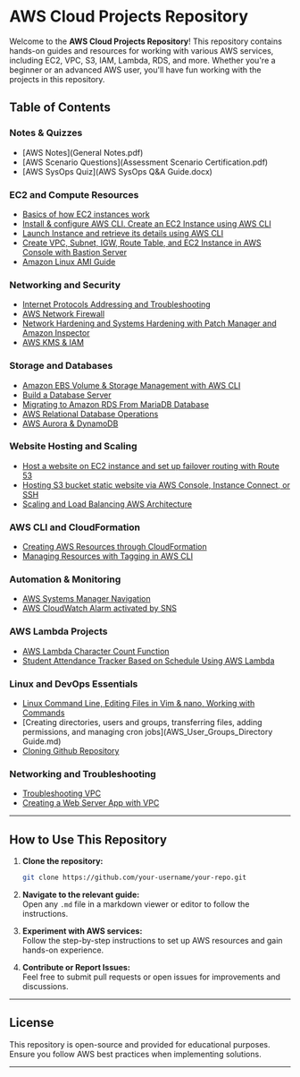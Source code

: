 # AWS Cloud Projects Repository

Welcome to the **AWS Cloud Projects Repository**! This repository contains hands-on guides and resources for working with various AWS services, including EC2, VPC, S3, IAM, Lambda, RDS, and more. Whether you're a beginner or an advanced AWS user, you'll have fun working with the projects in this repository.

## Table of Contents

### **Notes & Quizzes**
- [AWS Notes](General Notes.pdf)
- [AWS Scenario Questions](Assessment Scenario Certification.pdf)
- [AWS SysOps Quiz](AWS SysOps Q&A Guide.docx)

### **EC2 and Compute Resources**
- [Basics of how EC2 instances work](Introduction_to_Amazon_EC2_README.md)
- [Install & configure AWS CLI. Create an EC2 Instance using AWS CLI](Install_Configure_AWS_CLI_README.md)
- [Launch Instance and retrieve its details using AWS CLI](Create_EC2_Instances_README.md)
- [Create VPC, Subnet, IGW, Route Table, and EC2 Instance in AWS Console with Bastion Server](Create_EC2_Instances_CLI_BastionServer_README.md)
- [Amazon Linux AMI Guide](Amazon_Linux_AMI_Lab_README.md)

### **Networking and Security**
- [Internet Protocols Addressing and Troubleshooting](AWS_Networking_Lab_README.md)
- [AWS Network Firewall](aws_firewall_readme.md)
- [Network Hardening and Systems Hardening with Patch Manager and Amazon Inspector](aws_security_readme.md)
- [AWS KMS & IAM](AWS_Data_Protection_IAM_Setup.md)

### **Storage and Databases**
- [Amazon EBS Volume & Storage Management with AWS CLI](Amazon_EBS_and_Storage_Guide.md)
- [Build a Database Server](Build_DB_Server_README.md)
- [Migrating to Amazon RDS From MariaDB Database](Migrating_to_Amazon_RDS.md)
- [AWS Relational Database Operations](AWS_Relational_Database_Operations_README.md)
- [AWS Aurora & DynamoDB](aws_aurora_dynamodb_setup.md)

### **Website Hosting and Scaling**
- [Host a website on EC2 instance and set up failover routing with Route 53](Sewing_Website_Route53_Failover_README.md)
- [Hosting S3 bucket static website via AWS Console, Instance Connect, or SSH](Create_S3_Website_README.md)
- [Scaling and Load Balancing AWS Architecture](Scaling_and_Load_Balancing_README.md)

### **AWS CLI and CloudFormation**
- [Creating AWS Resources through CloudFormation](Lateefah_CloudFormation_Template_README.md)
- [Managing Resources with Tagging in AWS CLI](AWS_tag_README.md)

### **Automation & Monitoring**
- [AWS Systems Manager Navigation](AWS_Systems_Manager_Navigation_README.md)
- [AWS CloudWatch Alarm activated by SNS](AWS_cloudwatch_README.md)

### **AWS Lambda Projects**
- [AWS Lambda Character Count Function](AWS_Character_Count_Lambda_README.md)
- [Student Attendance Tracker Based on Schedule Using AWS Lambda](Student_Attendance_Tracker_README.md)

### **Linux and DevOps Essentials**
- [Linux Command Line, Editing Files in Vim & nano, Working with Commands](Linux_Command_Line_README.md)
- [Creating directories, users and groups, transferring files, adding permissions, and managing cron jobs](AWS_User_Groups_Directory Guide.md)
- [Cloning Github Repository](README.MD)

### **Networking and Troubleshooting**
- [Troubleshooting VPC](Troubleshooting_VPC_README.md)
- [Creating a Web Server App with VPC](VPC_web_server.Rmd)

---

## How to Use This Repository
1. **Clone the repository:**
   
   ```sh
   git clone https://github.com/your-username/your-repo.git
   ```
   
2. **Navigate to the relevant guide:**  
   Open any `.md` file in a markdown viewer or editor to follow the instructions.
   
3. **Experiment with AWS services:**  
   Follow the step-by-step instructions to set up AWS resources and gain hands-on experience.
   
4. **Contribute or Report Issues:**  
   Feel free to submit pull requests or open issues for improvements and discussions.

---

## License
This repository is open-source and provided for educational purposes. Ensure you follow AWS best practices when implementing solutions.

---


